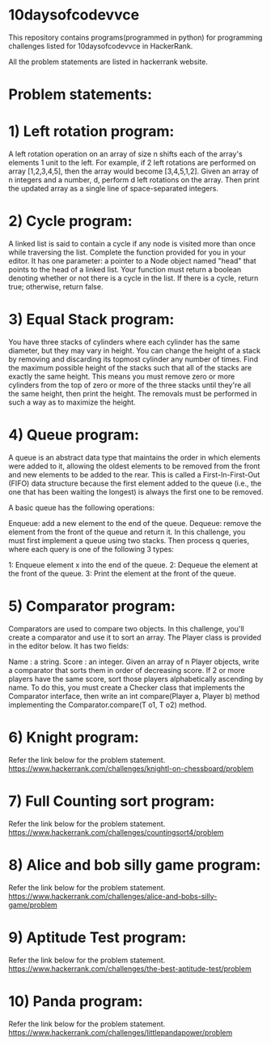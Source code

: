# 10daysofcodevvce
This repository contains programs(programmed in python) for programming challenges listed for 10daysofcodevvce in HackerRank.

All the problem statements are listed in hackerrank website.

# Problem statements:

# 1) Left rotation program:
A left rotation operation on an array of size n shifts each of the array's elements 1 unit to the left. For example, if 2 left rotations are performed on array [1,2,3,4,5], then the array would become [3,4,5,1,2].
Given an array of n integers and a number, d, perform d left rotations on the array. Then print the updated array as a single line of space-separated integers.

# 2) Cycle program: 
A linked list is said to contain a cycle if any node is visited more than once while traversing the list.
Complete the function provided for you in your editor. It has one parameter: a pointer to a Node object named "head" that points to the head of a linked list. Your function must return a boolean denoting whether or not there is a cycle in the list. If there is a cycle, return true; otherwise, return false.

# 3) Equal Stack program:
You have three stacks of cylinders where each cylinder has the same diameter, but they may vary in height. You can change the height of a stack by removing and discarding its topmost cylinder any number of times.
Find the maximum possible height of the stacks such that all of the stacks are exactly the same height. This means you must remove zero or more cylinders from the top of zero or more of the three stacks until they're all the same height, then print the height. The removals must be performed in such a way as to maximize the height.

# 4) Queue program:
A queue is an abstract data type that maintains the order in which elements were added to it, allowing the oldest elements to be removed from the front and new elements to be added to the rear. This is called a First-In-First-Out (FIFO) data structure because the first element added to the queue (i.e., the one that has been waiting the longest) is always the first one to be removed.

 A basic queue has the following operations:

 Enqueue: add a new element to the end of the queue.
 Dequeue: remove the element from the front of the queue and return it.
 In this challenge, you must first implement a queue using two stacks. Then process q queries, where each query is one of the following 3 types:

 1: Enqueue element x into the end of the queue.
 2: Dequeue the element at the front of the queue.
 3: Print the element at the front of the queue.

 # 5) Comparator program:
 Comparators are used to compare two objects. In this challenge, you'll create a comparator and use it to sort an array. The Player class is provided in the editor below. It has two fields:

 Name : a string.
 Score : an integer.
 Given an array of n Player objects, write a comparator that sorts them in order of decreasing score. If 2 or more players have the same score, sort those players         alphabetically ascending by name. To do this, you must create a Checker class that implements the Comparator interface, then write an int compare(Player a, Player b) method    implementing the Comparator.compare(T o1, T o2) method. 
 
 # 6) Knight program:
 Refer the link below for the problem statement.
 https://www.hackerrank.com/challenges/knightl-on-chessboard/problem
 
 # 7) Full Counting sort program:
 Refer the link below for the problem statement.
 https://www.hackerrank.com/challenges/countingsort4/problem
 
 # 8) Alice and bob silly game program:
 Refer the link below for the problem statement.
 https://www.hackerrank.com/challenges/alice-and-bobs-silly-game/problem
 
 # 9) Aptitude Test program:
 Refer the link below for the problem statement.
 https://www.hackerrank.com/challenges/the-best-aptitude-test/problem
 
 # 10) Panda program:
 Refer the link below for the problem statement.
 https://www.hackerrank.com/challenges/littlepandapower/problem
